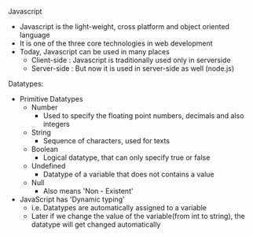 Javascript
  - Javascript is the light-weight, cross platform and object oriented language
  - It is one of the three core technologies in web development
  - Today, Javascript can be used in many places
    - Client-side : Javascript is traditionally used only in serverside
    - Server-side : But now it is used in server-side as well (node.js)

Datatypes:
  - Primitive Datatypes
    - Number
      - Used to specify the floating point numbers, decimals and also integers
    - String
      - Sequence of characters, used for texts
    - Boolean
      - Logical datatype, that can only specify true or false
    - Undefined
      - Datatype of a variable that does not contains a value
    - Null
      - Also means 'Non - Existent'
  - JavaScript has 'Dynamic typing'
    - i.e. Datatypes are automatically assigned to a variable 
    - Later if we change the value of the variable(from int to string), the datatype will get changed automatically
